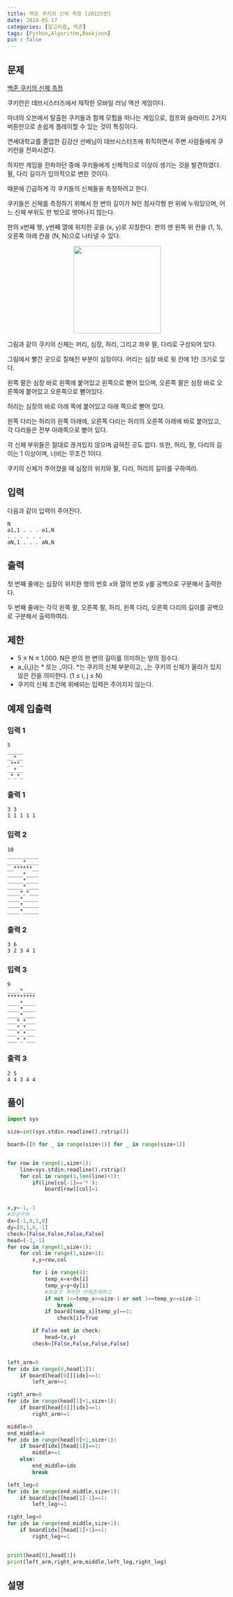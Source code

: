 ```yaml
---
title: 백준 쿠키의 신체 측정 [20125번]
date: 2024-05-17
categories: [알고리즘, 백준]
tags: [Python,Algorithm,Baekjoon]
pin : false
---
```


## 문제
[백준 쿠키의 신체 측정](https://www.acmicpc.net/problem/20125)

쿠키런은 데브시스터즈에서 제작한 모바일 러닝 액션 게임이다.

마녀의 오븐에서 탈출한 쿠키들과 함께 모험을 떠나는 게임으로, 점프와 슬라이드 2가지 버튼만으로 손쉽게 플레이할 수 있는 것이 특징이다.

연세대학교를 졸업한 김강산 선배님이 데브시스터즈에 취직하면서 주변 사람들에게 쿠키런을 전파시켰다.

하지만 게임을 전파하던 중에 쿠키들에게 신체적으로 이상이 생기는 것을 발견하였다. 팔, 다리 길이가 임의적으로 변한 것이다.

때문에 긴급하게 각 쿠키들의 신체들을 측정하려고 한다.

쿠키들은 신체를 측정하기 위해서 한 변의 길이가 N인 정사각형 판 위에 누워있으며, 어느 신체 부위도 판 밖으로 벗어나지 않는다.

판의 x번째 행, y번째 열에 위치한 곳을 (x, y)로 지칭한다. 판의 맨 왼쪽 위 칸을 (1, 1), 오른쪽 아래 칸을 (N, N)으로 나타낼 수 있다.

<div align='center'>
    <img src="../assets/img/baekjoon/20125/20125.png"  height="200px">
</div>

그림과 같이 쿠키의 신체는 머리, 심장, 허리, 그리고 좌우 팔, 다리로 구성되어 있다.

그림에서 빨간 곳으로 칠해진 부분이 심장이다. 머리는 심장 바로 윗 칸에 1칸 크기로 있다.

왼쪽 팔은 심장 바로 왼쪽에 붙어있고 왼쪽으로 뻗어 있으며, 오른쪽 팔은 심장 바로 오른쪽에 붙어있고 오른쪽으로 뻗어있다.

허리는 심장의 바로 아래 쪽에 붙어있고 아래 쪽으로 뻗어 있다.

왼쪽 다리는 허리의 왼쪽 아래에, 오른쪽 다리는 허리의 오른쪽 아래에 바로 붙어있고, 각 다리들은 전부 아래쪽으로 뻗어 있다.

각 신체 부위들은 절대로 끊겨있지 않으며 굽혀진 곳도 없다. 또한, 허리, 팔, 다리의 길이는 1 이상이며, 너비는 무조건 1이다.

쿠키의 신체가 주어졌을 때 심장의 위치와 팔, 다리, 허리의 길이를 구하여라.


## 입력

다음과 같이 입력이 주어진다.

```text
N
a1,1 . . . a1,N
. . . . . .
aN,1 . . . aN,N
```

## 출력

첫 번째 줄에는 심장이 위치한 행의 번호 x와 열의 번호 y를 공백으로 구분해서 출력한다.

두 번째 줄에는 각각 왼쪽 팔, 오른쪽 팔, 허리, 왼쪽 다리, 오른쪽 다리의 길이를 공백으로 구분해서 출력하여라.

## 제한

- 5 ≤ N ≤ 1,000. N은 판의 한 변의 길이를 의미하는 양의 정수다.
- a_{i,j}는 * 또는 _이다. *는 쿠키의 신체 부분이고, _는 쿠키의 신체가 올라가 있지 않은 칸을 의미한다. (1 ≤ i, j ≤ N)
- 쿠키의 신체 조건에 위배되는 입력은 주어지지 않는다.


## 예제 입출력

### 입력 1

```text
5
_____
__*__
_***_
__*__
_*_*_
```

### 출력 1


```text
3 3
1 1 1 1 1
```
### 입력 2

```text
10
__________
_____*____
__******__
_____*____
_____*____
_____*____
____*_*___
____*_____
____*_____
____*_____
```

### 출력 2


```text
3 6
3 2 3 4 1
```

### 입력 3

```text
9
____*____
*********
____*____
____*____
____*____
___*_*___
___*_*___
___*_*___
___*_*___
```

### 출력 3


```text
2 5
4 4 3 4 4
```

## 풀이
```python
import sys

size=int(sys.stdin.readline().rstrip())

board=[[0 for _ in range(size+1)] for _ in range(size+1)]


for row in range(1,size+1):
    line=sys.stdin.readline().rstrip()
    for col in range(1,len(line)+1):
        if(line[col-1]=='*'):
            board[row][col]=1


x,y=-1,-1
#좌상우하
dx=[-1,0,1,0]
dy=[0,1,0,-1]
check=[False,False,False,False]
head=(-1,-1)
for row in range(1,size+1):
    for col in range(1,size+1):
        x,y=row,col

        for i in range(4):
            temp_x=x+dx[i]
            temp_y=y+dy[i]
            #좌표가 격자판 안에존재하고
            if not 1<=temp_x<=size-1 or not 1<=temp_y<=size-1:
                break
            if board[temp_x][temp_y]==1:
                check[i]=True

        if False not in check:
            head=(x,y)
        check=[False,False,False,False]


left_arm=0
for idx in range(0,head[1]):
    if board[head[0]][idx]==1:
        left_arm+=1

right_arm=0
for idx in range(head[1]+1,size+1):
    if board[head[0]][idx]==1:
        right_arm+=1

middle=0
end_middle=0
for idx in range(head[0]+1,size+1):
    if board[idx][head[1]]==1:
        middle+=1
    else:
        end_middle=idx
        break

left_leg=0
for idx in range(end_middle,size+1):
    if board[idx][head[1]-1]==1:
        left_leg+=1

right_leg=0
for idx in range(end_middle,size+1):
    if board[idx][head[1]+1]==1:
        right_leg+=1


print(head[0],head[1])
print(left_arm,right_arm,middle,left_leg,right_leg)
```

## 설명

